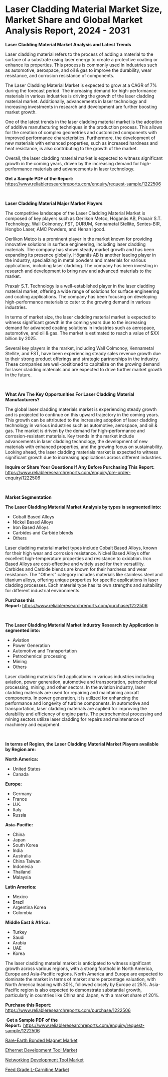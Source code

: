 <p><h1>Laser Cladding Material Market Size, Market Share and Global Market Analysis Report, 2024 - 2031</h1></p><p><strong>Laser Cladding Material Market Analysis and Latest Trends</strong></p>
<p><p>Laser cladding material refers to the process of adding a material to the surface of a substrate using laser energy to create a protective coating or enhance its properties. This process is commonly used in industries such as automotive, aerospace, and oil & gas to improve the durability, wear resistance, and corrosion resistance of components.</p><p>The Laser Cladding Material Market is expected to grow at a CAGR of 7% during the forecast period. The increasing demand for high-performance materials in various industries is driving the growth of the laser cladding material market. Additionally, advancements in laser technology and increasing investments in research and development are further boosting market growth.</p><p>One of the latest trends in the laser cladding material market is the adoption of additive manufacturing techniques in the production process. This allows for the creation of complex geometries and customized components with improved performance characteristics. Furthermore, the development of new materials with enhanced properties, such as increased hardness and heat resistance, is also contributing to the growth of the market.</p><p>Overall, the laser cladding material market is expected to witness significant growth in the coming years, driven by the increasing demand for high-performance materials and advancements in laser technology.</p></p>
<p><strong>Get a Sample PDF of the Report:&nbsp;</strong> <a href="https://www.reliableresearchreports.com/enquiry/request-sample/1222506">https://www.reliableresearchreports.com/enquiry/request-sample/1222506</a></p>
<p>&nbsp;</p>
<p><strong>Laser Cladding Material Major Market Players</strong></p>
<p><p>The competitive landscape of the Laser Cladding Material Market is composed of key players such as Oerlikon Metco, Höganäs AB, Praxair S.T. Technology, Wall Colmonoy, FST, DURUM, Kennametal Stellite, Sentes-BIR, Hongbo Laser, AMC Powders, and Henan Igood.</p><p>Oerlikon Metco is a prominent player in the market known for providing innovative solutions in surface engineering, including laser cladding materials. The company has shown steady market growth and has been expanding its presence globally. Höganäs AB is another leading player in the industry, specializing in metal powders and materials for various applications, including laser cladding. The company has been investing in research and development to bring new and advanced materials to the market.</p><p>Praxair S.T. Technology is a well-established player in the laser cladding material market, offering a wide range of solutions for surface engineering and coating applications. The company has been focusing on developing high-performance materials to cater to the growing demand in various industries.</p><p>In terms of market size, the laser cladding material market is expected to witness significant growth in the coming years due to the increasing demand for advanced coating solutions in industries such as aerospace, automotive, and oil & gas. The market is estimated to reach a value of $XX billion by 2025.</p><p>Several key players in the market, including Wall Colmonoy, Kennametal Stellite, and FST, have been experiencing steady sales revenue growth due to their strong product offerings and strategic partnerships in the industry. These companies are well-positioned to capitalize on the growing demand for laser cladding materials and are expected to drive further market growth in the future.</p></p>
<p>&nbsp;</p>
<p><strong>What Are The Key Opportunities For Laser Cladding Material Manufacturers?</strong></p>
<p><p>The global laser cladding materials market is experiencing steady growth and is projected to continue on this upward trajectory in the coming years. This growth can be attributed to the increasing adoption of laser cladding technology in various industries such as automotive, aerospace, and oil & gas. The market is driven by the demand for high-performance and corrosion-resistant materials. Key trends in the market include advancements in laser cladding technology, the development of new materials with enhanced properties, and the growing focus on sustainability. Looking ahead, the laser cladding materials market is expected to witness significant growth due to increasing applications across different industries.</p></p>
<p><strong>Inquire or Share Your Questions If Any Before Purchasing This Report:</strong> <a href="https://www.reliableresearchreports.com/enquiry/pre-order-enquiry/1222506">https://www.reliableresearchreports.com/enquiry/pre-order-enquiry/1222506</a></p>
<p>&nbsp;</p>
<p><strong>Market Segmentation</strong></p>
<p><strong>The Laser Cladding Material Market Analysis by types is segmented into:</strong></p>
<p><ul><li>Cobalt Based Alloys</li><li>Nickel Based Alloys</li><li>Iron Based Alloys</li><li>Carbides and Carbide blends</li><li>Others</li></ul></p>
<p><p>Laser cladding material market types include Cobalt Based Alloys, known for their high wear and corrosion resistance. Nickel Based Alloys offer excellent high-temperature properties and resistance to oxidation. Iron Based Alloys are cost-effective and widely used for their versatility. Carbides and Carbide blends are known for their hardness and wear resistance. The "Others" category includes materials like stainless steel and titanium alloys, offering unique properties for specific applications in laser cladding processes. Each material type has its own strengths and suitability for different industrial environments.</p></p>
<p><strong>Purchase this Report:&nbsp;</strong><a href="https://www.reliableresearchreports.com/purchase/1222506">https://www.reliableresearchreports.com/purchase/1222506</a></p>
<p>&nbsp;</p>
<p><strong>The Laser Cladding Material Market Industry Research by Application is segmented into:</strong></p>
<p><ul><li>Aviation</li><li>Power Generation</li><li>Automotive and Transportation</li><li>Petrochemical processing</li><li>Mining</li><li>Others</li></ul></p>
<p><p>Laser cladding materials find applications in various industries including aviation, power generation, automotive and transportation, petrochemical processing, mining, and other sectors. In the aviation industry, laser cladding materials are used for repairing and maintaining aircraft components. In power generation, it is utilized for enhancing the performance and longevity of turbine components. In automotive and transportation, laser cladding materials are applied for improving the durability and efficiency of engine parts. The petrochemical processing and mining sectors utilize laser cladding for repairs and maintenance of machinery and equipment.</p></p>
<p>&nbsp;</p>
<p><strong>In terms of Region, the Laser Cladding Material Market Players available by Region are:</strong></p>
<p>
    <p> <strong> North America: </strong>
        <ul>
            <li>United States</li>
            <li>Canada</li>
        </ul>
        </p> 
    <p> <strong> Europe: </strong>
        <ul>
            <li>Germany</li>
            <li>France</li>
            <li>U.K.</li>
            <li>Italy</li>
            <li>Russia</li>
        </ul>
        </p> 
    <p> <strong> Asia-Pacific: </strong>
        <ul>
            <li>China</li>
            <li>Japan</li>
            <li>South Korea</li>
            <li>India</li>
            <li>Australia</li>
            <li>China Taiwan</li>
            <li>Indonesia</li>
            <li>Thailand</li>
            <li>Malaysia</li>
        </ul>
        </p> 
    <p> <strong> Latin America: </strong>
        <ul>
            <li>Mexico</li>
            <li>Brazil</li>
            <li>Argentina Korea</li>
            <li>Colombia</li>
        </ul>
        </p> 
    <p> <strong> Middle East & Africa: </strong>
        <ul>
            <li>Turkey</li>
            <li>Saudi</li>
            <li>Arabia</li>
            <li>UAE</li>
            <li>Korea</li>
        </ul>
    </p>
    </p>
<p><p>The laser cladding material market is anticipated to witness significant growth across various regions, with a strong foothold in North America, Europe and Asia-Pacific regions. North America and Europe are expected to dominate the market in terms of market share percentage valuation, with North America leading with 30%, followed closely by Europe at 25%. Asia-Pacific region is also expected to demonstrate substantial growth, particularly in countries like China and Japan, with a market share of 20%.</p></p>
<p><strong>Purchase this Report: </strong><a href="https://www.reliableresearchreports.com/purchase/1222506">https://www.reliableresearchreports.com/purchase/1222506</a></p>
<p>&nbsp;<strong>Get a Sample PDF of the Report:&nbsp;&nbsp;</strong><a href="https://www.reliableresearchreports.com/enquiry/request-sample/1222506">https://www.reliableresearchreports.com/enquiry/request-sample/1222506</a></p>
<p><strong></strong></p>
<p><p><a href="https://github.com/dimitrishawkinswaynenp91rgz/Market-Research-Report-List-1/blob/main/rare-earth-bonded-magnet-market.md">Rare-Earth Bonded Magnet Market</a></p><p><a href="https://issuu.com/reportprime-2/docs/ethernet-development-tool-market-size-2030.pptx">Ethernet Development Tool Market</a></p><p><a href="https://issuu.com/reportprime-2/docs/networking-development-tool-market-size-2030.pptx">Networking Development Tool Market</a></p><p><a href="https://github.com/changoleonlaverguenzanoexiste/Market-Research-Report-List-2/blob/main/feed-grade-l-carnitine-market.md">Feed Grade L-Carnitine Market</a></p></p>